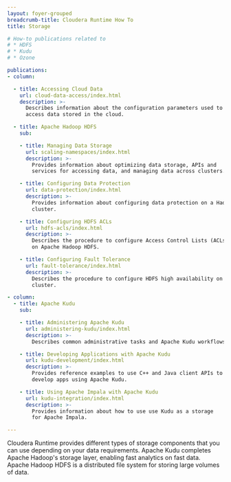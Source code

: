 ```yaml
---
layout: foyer-grouped
breadcrumb-title: Cloudera Runtime How To
title: Storage

# How-to publications related to
# * HDFS
# * Kudu
# * Ozone

publications:
- column:

  - title: Accessing Cloud Data
    url: cloud-data-access/index.html
    description: >-
      Describes information about the configuration parameters used to
      access data stored in the cloud.

  - title: Apache Hadoop HDFS
    sub:

    - title: Managing Data Storage
      url: scaling-namespaces/index.html
      description: >-
        Provides information about optimizing data storage, APIs and
        services for accessing data, and managing data across clusters.

    - title: Configuring Data Protection
      url: data-protection/index.html
      description: >-
        Provides information about configuring data protection on a Hadoop
        cluster.

    - title: Configuring HDFS ACLs
      url: hdfs-acls/index.html
      description: >-
        Describes the procedure to configure Access Control Lists (ACLs)
        on Apache Hadoop HDFS.

    - title: Configuring Fault Tolerance
      url: fault-tolerance/index.html
      description: >-
        Describes the procedure to configure HDFS high availability on a
        cluster.

- column:
  - title: Apache Kudu
    sub:

    - title: Administering Apache Kudu
      url: administering-kudu/index.html
      description: >-
        Describes common administrative tasks and Apache Kudu workflows.

    - title: Developing Applications with Apache Kudu
      url: kudu-development/index.html
      description: >-
        Provides reference examples to use C++ and Java client APIs to
        develop apps using Apache Kudu.

    - title: Using Apache Impala with Apache Kudu
      url: kudu-integration/index.html
      description: >-
        Provides information about how to use use Kudu as a storage
        for Apache Impala.

---
```


Cloudera Runtime provides different types of storage components that you
can use depending on your data requirements. Apache Kudu completes
Apache Hadoop's storage layer, enabling fast analytics on fast data.
Apache Hadoop HDFS is a distributed file system for storing large
volumes of data.
